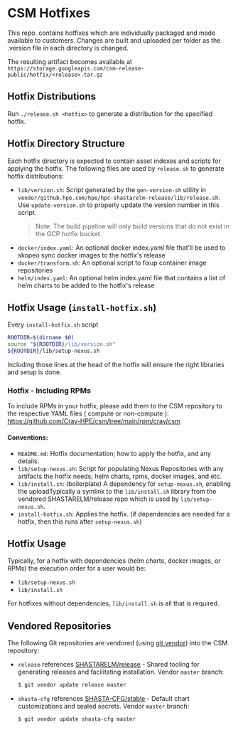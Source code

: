 # CSM Hotfixes

This repo. contains hotfixes which are individually packaged and made available
to customers. Changes are built and uploaded per folder as the .version file in
each directory is changed.

The resulting artifact becomes available at `https://storage.googleapis.com/csm-release-public/hotfix/<release>.tar.gz`

## Hotfix Distributions

Run `./release.sh <hotfix>` to generate a distribution for the specified
hotfix.

## Hotfix Directory Structure

Each hotfix directory is expected to contain asset indexes and scripts for
applying the hotfix. The following files are used by `release.sh` to generate
hotfix distributions:

  - `lib/version.sh`: Script generated by the `gen-version-sh` utility in
    `vendor/github.hpe.com/hpe/hpc-shastarelm-release/lib/release.sh`. Use
    `update-version.sh` to properly update the version number in this script. 
    > Note: The build pipeline will only build versions that do not exist in the
      GCP hotfix bucket.
  - `docker/index.yaml`: An optional docker index.yaml file that'll be
    used to skopeo sync docker images to the hotfix's release
  - `docker/transform.sh`: An optional script to fixup container image
    repositories
  - `helm/index.yaml`: An optional helm index.yaml file that contains
    a list of helm charts to be added to the hotfix's release

## Hotfix Usage (`install-hotfix.sh`)

Every `install-hotfix.sh` script 

```bash
ROOTDIR=$(dirname $0)
source "${ROOTDIR}/lib/version.sh"
${ROOTDIR}/lib/setup-nexus.sh
```

Including those lines at the head of the hotfix will ensure the right libraries and setup is done.

### Hotfix - Including RPMs

To include RPMs in your hotfix, please add them to the CSM repository to the respective YAML files
( compute or non-compute ):
https://github.com/Cray-HPE/csm/tree/main/rpm/cray/csm

#### Conventions:

  - `README.md`: Hotfix documentation; how to apply the hotfix, and any details.
  - `lib/setup-nexus.sh`: Script for populating Nexus Repositories with any artifacts the hotfix needs; helm charts, rpms, docker images, and etc.
  - `lib/install.sh`: (boilerplate) A dependency for `setup-nexus.sh`, enabling the uploadTypically a symlink to the `lib/install.sh` library from
    the vendored SHASTARELM/release repo which is used by `lib/setup-nexus.sh`.
  - `install-hotfix.sh`: Applies the hotfix. (if dependencies are needed for a hotfix, then this runs after `setup-nexus.sh`)

## Hotfix Usage

Typically, for a hotfix with dependencies (helm charts, docker images, or RPMs) the execution order
for a user would be:
- `lib/setup-nexus.sh`
- `lib/install.sh`

For hotfixes without dependencies, `lib/install.sh` is all that is required.

## Vendored Repositories

The following Git repositories are vendored (using [git vendor]) into the
CSM repository:

- `release` references [SHASTARELM/release] - Shared tooling for generating
  releases and facilitating installation. Vendor `master` branch:

  ```bash
  $ git vendor update release master
  ```

- `shasta-cfg` references [SHASTA-CFG/stable] - Default chart customizations
  and sealed secrets. Vendor `master` branch:

  ```bash
  $ git vendor update shasta-cfg master
  ```

[git vendor]: https://github.com/brettlangdon/git-vendor
[SHASTARELM/release]: https://stash.us.cray.com/projects/SHASTARELM/repos/release/browse
[SHASTA-CFG/stable]: https://github.com/Cray-HPE/shasta-cfg
